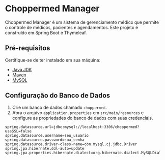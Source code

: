 # Choppermed Manager

Choppermed Manager é um sistema de gerenciamento médico que permite o controle de médicos, pacientes e agendamentos. Este projeto é construído em Spring Boot e Thymeleaf.

## Pré-requisitos

Certifique-se de ter instalado em sua máquina:
- [Java JDK](https://www.oracle.com/java/technologies/javase-downloads.html)
- [Maven](https://maven.apache.org/)
- [MySQL](https://www.mysql.com/)

## Configuração do Banco de Dados

1. Crie um banco de dados chamado `choppermed`.
2. Abra o arquivo `application.properties` em `src/main/resources` e configure as propriedades do banco de dados com suas credenciais.

```properties
spring.datasource.url=jdbc:mysql://localhost:3306/choppermed?useSSL=false
spring.datasource.username=seu_usuario
spring.datasource.password=sua_senha
spring.datasource.driver-class-name=com.mysql.cj.jdbc.Driver
spring.jpa.hibernate.ddl-auto=update
spring.jpa.properties.hibernate.dialect=org.hibernate.dialect.MySQLDialect

